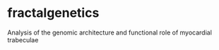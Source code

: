 # fractalgenetics
Analysis of the genomic architecture and functional role of myocardial trabeculae
